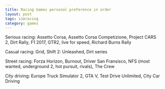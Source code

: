 ```yaml
---
title: Racing Games personal preference in order
layout: post
tags: simracing
category: games
---
```


Serious racing: Assetto Corsa, Assetto Corsa Competizione, Project CARS 2, Dirt Rally, F1 2017, GTR2, live for speed, Richard Burns Rally

Casual racing: Grid, Shift 2: Unleashed, Dirt series

Street racing: Forza Horizon, Burnout, Driver San Fransisco, NFS (most wanted, underground 2, hot pursuit, rivals), The Crew

City driving: Europe Truck Simulator 2, GTA V, Test Drive Unlimited, City Car Driving